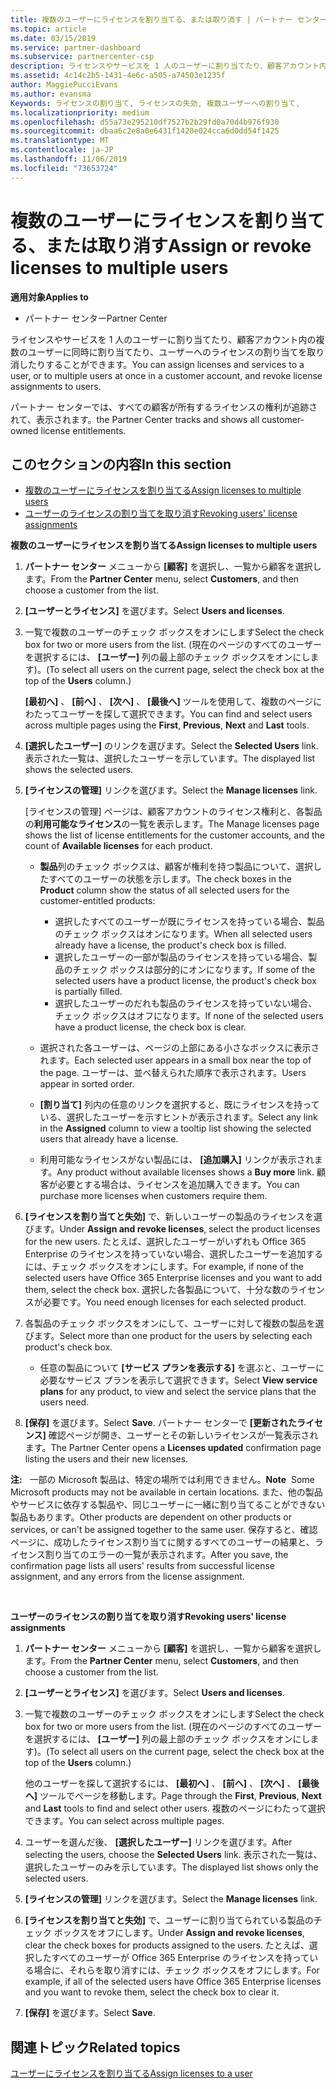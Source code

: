 ```yaml
---
title: 複数のユーザーにライセンスを割り当てる、または取り消す | パートナー センター
ms.topic: article
ms.date: 03/15/2019
ms.service: partner-dashboard
ms.subservice: partnercenter-csp
description: ライセンスやサービスを 1 人のユーザーに割り当てたり、顧客アカウント内の複数のユーザーに同時に割り当てたり、ユーザーへのライセンスの割り当てを取り消したりすることができます。
ms.assetid: 4c14c2b5-1431-4e6c-a505-a74503e1235f
author: MaggiePucciEvans
ms.author: evansma
Keywords: ライセンスの割り当て, ライセンスの失効, 複数ユーザーへの割り当て,
ms.localizationpriority: medium
ms.openlocfilehash: d55a73e295210df7527b2b29fd0a70d4b976f930
ms.sourcegitcommit: dbaa6c2e8a0e6431f1420e024cca6d0dd54f1425
ms.translationtype: MT
ms.contentlocale: ja-JP
ms.lasthandoff: 11/06/2019
ms.locfileid: "73653724"
---
```

# <a name="assign-or-revoke-licenses-to-multiple-users"></a><span data-ttu-id="7b32b-104">複数のユーザーにライセンスを割り当てる、または取り消す</span><span class="sxs-lookup"><span data-stu-id="7b32b-104">Assign or revoke licenses to multiple users</span></span>

<span data-ttu-id="7b32b-105">**適用対象**</span><span class="sxs-lookup"><span data-stu-id="7b32b-105">**Applies to**</span></span>

-  <span data-ttu-id="7b32b-106">パートナー センター</span><span class="sxs-lookup"><span data-stu-id="7b32b-106">Partner Center</span></span>

<span data-ttu-id="7b32b-107">ライセンスやサービスを 1 人のユーザーに割り当てたり、顧客アカウント内の複数のユーザーに同時に割り当てたり、ユーザーへのライセンスの割り当てを取り消したりすることができます。</span><span class="sxs-lookup"><span data-stu-id="7b32b-107">You can assign licenses and services to a user, or to multiple users at once in a customer account, and revoke license assignments to users.</span></span>

<span data-ttu-id="7b32b-108">パートナー センターでは、すべての顧客が所有するライセンスの権利が追跡されて、表示されます。</span><span class="sxs-lookup"><span data-stu-id="7b32b-108">the Partner Center tracks and shows all customer-owned license entitlements.</span></span>

## <a name="in-this-section"></a><span data-ttu-id="7b32b-109">このセクションの内容</span><span class="sxs-lookup"><span data-stu-id="7b32b-109">In this section</span></span>


-   [<span data-ttu-id="7b32b-110">複数のユーザーにライセンスを割り当てる</span><span class="sxs-lookup"><span data-stu-id="7b32b-110">Assign licenses to multiple users</span></span>](#assign-licenses-to-groups)
-   [<span data-ttu-id="7b32b-111">ユーザーのライセンスの割り当てを取り消す</span><span class="sxs-lookup"><span data-stu-id="7b32b-111">Revoking users' license assignments</span></span>](#revoking-licenses)

<a href="" id="assign-licenses-to-groups"></a>
<span data-ttu-id="7b32b-112">**複数のユーザーにライセンスを割り当てる**</span><span class="sxs-lookup"><span data-stu-id="7b32b-112">**Assign licenses to multiple users**</span></span>

1.  <span data-ttu-id="7b32b-113">**パートナー センター** メニューから **[顧客]** を選択し、一覧から顧客を選択します。</span><span class="sxs-lookup"><span data-stu-id="7b32b-113">From the **Partner Center** menu, select **Customers**, and then choose a customer from the list.</span></span>
2.  <span data-ttu-id="7b32b-114">**[ユーザーとライセンス]** を選びます。</span><span class="sxs-lookup"><span data-stu-id="7b32b-114">Select **Users and licenses**.</span></span>
3.  <span data-ttu-id="7b32b-115">一覧で複数のユーザーのチェック ボックスをオンにします</span><span class="sxs-lookup"><span data-stu-id="7b32b-115">Select the check box for two or more users from the list.</span></span> <span data-ttu-id="7b32b-116">(現在のページのすべてのユーザーを選択するには、 **[ユーザー]** 列の最上部のチェック ボックスをオンにします)。</span><span class="sxs-lookup"><span data-stu-id="7b32b-116">(To select all users on the current page, select the check box at the top of the **Users** column.)</span></span>

    <span data-ttu-id="7b32b-117">**[最初へ]** 、 **[前へ]** 、 **[次へ]** 、 **[最後へ]** ツールを使用して、複数のページにわたってユーザーを探して選択できます。</span><span class="sxs-lookup"><span data-stu-id="7b32b-117">You can find and select users across multiple pages using the **First**, **Previous**, **Next** and **Last** tools.</span></span>

4.  <span data-ttu-id="7b32b-118">**[選択したユーザー]** のリンクを選びます。</span><span class="sxs-lookup"><span data-stu-id="7b32b-118">Select the **Selected Users** link.</span></span> <span data-ttu-id="7b32b-119">表示された一覧は、選択したユーザーを示しています。</span><span class="sxs-lookup"><span data-stu-id="7b32b-119">The displayed list shows the selected users.</span></span>
5.  <span data-ttu-id="7b32b-120">**[ライセンスの管理]** リンクを選びます。</span><span class="sxs-lookup"><span data-stu-id="7b32b-120">Select the **Manage licenses** link.</span></span>

    <span data-ttu-id="7b32b-121">[ライセンスの管理] ページは、顧客アカウントのライセンス権利と、各製品の**利用可能なライセンス**の一覧を表示します。</span><span class="sxs-lookup"><span data-stu-id="7b32b-121">The Manage licenses page shows the list of license entitlements for the customer accounts, and the count of **Available licenses** for each product.</span></span>

    -   <span data-ttu-id="7b32b-122">**製品**列のチェック ボックスは、顧客が権利を持つ製品について、選択したすべてのユーザーの状態を示します。</span><span class="sxs-lookup"><span data-stu-id="7b32b-122">The check boxes in the **Product** column show the status of all selected users for the customer-entitled products:</span></span>

        -   <span data-ttu-id="7b32b-123">選択したすべてのユーザーが既にライセンスを持っている場合、製品のチェック ボックスはオンになります。</span><span class="sxs-lookup"><span data-stu-id="7b32b-123">When all selected users already have a license, the product's check box is filled.</span></span>
        -   <span data-ttu-id="7b32b-124">選択したユーザーの一部が製品のライセンスを持っている場合、製品のチェック ボックスは部分的にオンになります。</span><span class="sxs-lookup"><span data-stu-id="7b32b-124">If some of the selected users have a product license, the product's check box is partially filled.</span></span>
        -   <span data-ttu-id="7b32b-125">選択したユーザーのだれも製品のライセンスを持っていない場合、チェック ボックスはオフになります。</span><span class="sxs-lookup"><span data-stu-id="7b32b-125">If none of the selected users have a product license, the check box is clear.</span></span>
    -   <span data-ttu-id="7b32b-126">選択された各ユーザーは、ページの上部にある小さなボックスに表示されます。</span><span class="sxs-lookup"><span data-stu-id="7b32b-126">Each selected user appears in a small box near the top of the page.</span></span> <span data-ttu-id="7b32b-127">ユーザーは、並べ替えられた順序で表示されます。</span><span class="sxs-lookup"><span data-stu-id="7b32b-127">Users appear in sorted order.</span></span>

    -   <span data-ttu-id="7b32b-128">**[割り当て]** 列内の任意のリンクを選択すると、既にライセンスを持っている、選択したユーザーを示すヒントが表示されます。</span><span class="sxs-lookup"><span data-stu-id="7b32b-128">Select any link in the **Assigned** column to view a tooltip list showing the selected users that already have a license.</span></span>

    -   <span data-ttu-id="7b32b-129">利用可能なライセンスがない製品には、 **[追加購入]** リンクが表示されます。</span><span class="sxs-lookup"><span data-stu-id="7b32b-129">Any product without available licenses shows a **Buy more** link.</span></span> <span data-ttu-id="7b32b-130">顧客が必要とする場合は、ライセンスを追加購入できます。</span><span class="sxs-lookup"><span data-stu-id="7b32b-130">You can purchase more licenses when customers require them.</span></span>

6.  <span data-ttu-id="7b32b-131">**[ライセンスを割り当てと失効]** で、新しいユーザーの製品のライセンスを選びます。</span><span class="sxs-lookup"><span data-stu-id="7b32b-131">Under **Assign and revoke licenses**, select the product licenses for the new users.</span></span> <span data-ttu-id="7b32b-132">たとえば、選択したユーザーがいずれも Office 365 Enterprise のライセンスを持っていない場合、選択したユーザーを追加するには、チェック ボックスをオンにします。</span><span class="sxs-lookup"><span data-stu-id="7b32b-132">For example, if none of the selected users have Office 365 Enterprise licenses and you want to add them, select the check box.</span></span> <span data-ttu-id="7b32b-133">選択した各製品について、十分な数のライセンスが必要です。</span><span class="sxs-lookup"><span data-stu-id="7b32b-133">You need enough licenses for each selected product.</span></span>
7.  <span data-ttu-id="7b32b-134">各製品のチェック ボックスをオンにして、ユーザーに対して複数の製品を選びます。</span><span class="sxs-lookup"><span data-stu-id="7b32b-134">Select more than one product for the users by selecting each product's check box.</span></span>
    -   <span data-ttu-id="7b32b-135">任意の製品について **[サービス プランを表示する]** を選ぶと、ユーザーに必要なサービス プランを表示して選択できます。</span><span class="sxs-lookup"><span data-stu-id="7b32b-135">Select **View service plans** for any product, to view and select the service plans that the users need.</span></span>

8.  <span data-ttu-id="7b32b-136">**[保存]** を選びます。</span><span class="sxs-lookup"><span data-stu-id="7b32b-136">Select **Save**.</span></span> <span data-ttu-id="7b32b-137">パートナー センターで **[更新されたライセンス]** 確認ページが開き、ユーザーとその新しいライセンスが一覧表示されます。</span><span class="sxs-lookup"><span data-stu-id="7b32b-137">The Partner Center opens a **Licenses updated** confirmation page listing the users and their new licenses.</span></span>

<span data-ttu-id="7b32b-138">**注:**   一部の Microsoft 製品は、特定の場所では利用できません。</span><span class="sxs-lookup"><span data-stu-id="7b32b-138">**Note**  Some Microsoft products may not be available in certain locations.</span></span> <span data-ttu-id="7b32b-139">また、他の製品やサービスに依存する製品や、同じユーザーに一緒に割り当てることができない製品もあります。</span><span class="sxs-lookup"><span data-stu-id="7b32b-139">Other products are dependent on other products or services, or can't be assigned together to the same user.</span></span> <span data-ttu-id="7b32b-140">保存すると、確認ページに、成功したライセンス割り当てに関するすべてのユーザーの結果と、ライセンス割り当てのエラーの一覧が表示されます。</span><span class="sxs-lookup"><span data-stu-id="7b32b-140">After you save, the confirmation page lists all users' results from successful license assignment, and any errors from the license assignment.</span></span>

 

<a href="" id="revoking-licenses"></a>
<span data-ttu-id="7b32b-141">**ユーザーのライセンスの割り当てを取り消す**</span><span class="sxs-lookup"><span data-stu-id="7b32b-141">**Revoking users' license assignments**</span></span>

1.  <span data-ttu-id="7b32b-142">**パートナー センター** メニューから **[顧客]** を選択し、一覧から顧客を選択します。</span><span class="sxs-lookup"><span data-stu-id="7b32b-142">From the **Partner Center** menu, select **Customers**, and then choose a customer from the list.</span></span>
2.  <span data-ttu-id="7b32b-143">**[ユーザーとライセンス]** を選びます。</span><span class="sxs-lookup"><span data-stu-id="7b32b-143">Select **Users and licenses**.</span></span>
3.  <span data-ttu-id="7b32b-144">一覧で複数のユーザーのチェック ボックスをオンにします</span><span class="sxs-lookup"><span data-stu-id="7b32b-144">Select the check box for two or more users from the list.</span></span> <span data-ttu-id="7b32b-145">(現在のページのすべてのユーザーを選択するには、 **[ユーザー]** 列の最上部のチェック ボックスをオンにします)。</span><span class="sxs-lookup"><span data-stu-id="7b32b-145">(To select all users on the current page, select the check box at the top of the **Users** column.)</span></span>

    <span data-ttu-id="7b32b-146">他のユーザーを探して選択するには、 **[最初へ]** 、 **[前へ]** 、 **[次へ]** 、 **[最後へ]** ツールでページを移動します。</span><span class="sxs-lookup"><span data-stu-id="7b32b-146">Page through the **First**, **Previous**, **Next** and **Last** tools to find and select other users.</span></span> <span data-ttu-id="7b32b-147">複数のページにわたって選択できます。</span><span class="sxs-lookup"><span data-stu-id="7b32b-147">You can select across multiple pages.</span></span>

4.  <span data-ttu-id="7b32b-148">ユーザーを選んだ後、 **[選択したユーザー]** リンクを選びます。</span><span class="sxs-lookup"><span data-stu-id="7b32b-148">After selecting the users, choose the **Selected Users** link.</span></span> <span data-ttu-id="7b32b-149">表示された一覧は、選択したユーザーのみを示しています。</span><span class="sxs-lookup"><span data-stu-id="7b32b-149">The displayed list shows only the selected users.</span></span>
5.  <span data-ttu-id="7b32b-150">**[ライセンスの管理]** リンクを選びます。</span><span class="sxs-lookup"><span data-stu-id="7b32b-150">Select the **Manage licenses** link.</span></span>
6.  <span data-ttu-id="7b32b-151">**[ライセンスを割り当てと失効]** で、ユーザーに割り当てられている製品のチェック ボックスをオフにします。</span><span class="sxs-lookup"><span data-stu-id="7b32b-151">Under **Assign and revoke licenses**, clear the check boxes for products assigned to the users.</span></span> <span data-ttu-id="7b32b-152">たとえば、選択したすべてのユーザーが Office 365 Enterprise のライセンスを持っている場合に、それらを取り消すには、チェック ボックスをオフにします。</span><span class="sxs-lookup"><span data-stu-id="7b32b-152">For example, if all of the selected users have Office 365 Enterprise licenses and you want to revoke them, select the check box to clear it.</span></span>
7.  <span data-ttu-id="7b32b-153">**[保存]** を選びます。</span><span class="sxs-lookup"><span data-stu-id="7b32b-153">Select **Save**.</span></span>

## <a name="related-topics"></a><span data-ttu-id="7b32b-154">関連トピック</span><span class="sxs-lookup"><span data-stu-id="7b32b-154">Related topics</span></span>


[<span data-ttu-id="7b32b-155">ユーザーにライセンスを割り当てる</span><span class="sxs-lookup"><span data-stu-id="7b32b-155">Assign licenses to a user</span></span>](assign-licenses-to-users.md)

 

 



